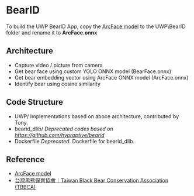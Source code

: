 BearID
===
To build the UWP BearID App, copy the [ArcFace model](https://s3.amazonaws.com/onnx-model-zoo/arcface/resnet100/resnet100.onnx) to the UWP\BearID folder and rename it to **ArcFace.onnx**

## Architecture

- Capture video / picture from camera
- Get bear face using custom YOLO ONNX model (BearFace.onnx)
- Get bear embedding vector using ArcFace ONNX model (ArcFace.onnx)
- Identify bear using cosine similarity

## Code Structure
- UWP/          Implementations based on aboce architecture, contributed by Tony.
- bearid_dlib/  *Deprecated codes based on https://github.com/hypraptive/bearid*
- Dockerfile    *Deprecated.* Dockerfile for bearid_dlib.

## Reference
- [ArcFace model](https://github.com/onnx/models/tree/master/vision/body_analysis/arcface)
- [台灣黑熊保育協會｜Taiwan Black Bear Conservation Association (TBBCA)](http://www.taiwanbear.org.tw)

